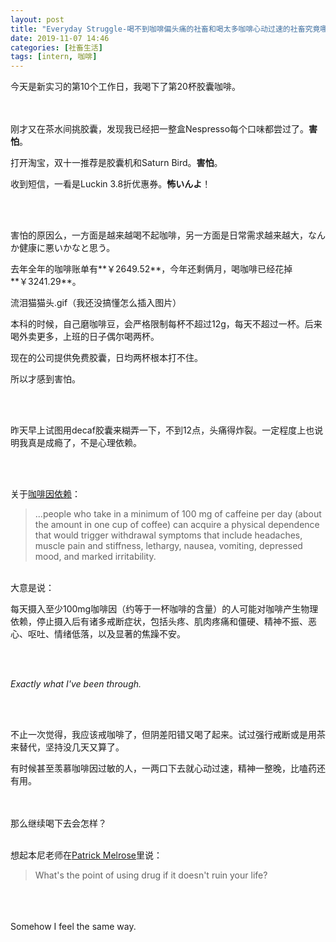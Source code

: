 ```yaml
---
layout: post
title: "Everyday Struggle-喝不到咖啡偏头痛的社畜和喝太多咖啡心动过速的社畜究竟哪一个比较可怜"
date: 2019-11-07 14:46
categories: [社畜生活]
tags: [intern, 咖啡]
---
```


今天是新实习的第10个工作日，我喝下了第20杯胶囊咖啡。

<!-- more -->

<br><br>刚才又在茶水间挑胶囊，发现我已经把一整盒Nespresso每个口味都尝过了。**害怕**。

打开淘宝，双十一推荐是胶囊机和Saturn Bird。**害怕**。

收到短信，一看是Luckin 3.8折优惠券。**怖いんよ**！

<br><br>

害怕的原因么，一方面是越来越喝不起咖啡，另一方面是日常需求越来越大，なんか健康に悪いかなと思う。

去年全年的咖啡账单有**￥2649.52**，今年还剩俩月，喝咖啡已经花掉**￥3241.29**。

流泪猫猫头.gif（我还没搞懂怎么插入图片）

本科的时候，自己磨咖啡豆，会严格限制每杯不超过12g，每天不超过一杯。后来喝外卖更多，上班的日子偶尔喝两杯。

现在的公司提供免费胶囊，日均两杯根本打不住。

所以才感到害怕。

<br><br>

昨天早上试图用decaf胶囊来糊弄一下，不到12点，头痛得炸裂。一定程度上也说明我真是成瘾了，不是心理依赖。

<br><br>

关于[咖啡因依赖](https://en.wikipedia.org/wiki/Caffeine_dependence)：

> ...people who take in a minimum of 100 mg of caffeine per day (about the amount in one cup of coffee) can acquire a physical dependence that would trigger withdrawal symptoms that include headaches, muscle pain and stiffness, lethargy, nausea, vomiting, depressed mood, and marked irritability.

<br>大意是说：

每天摄入至少100mg咖啡因（约等于一杯咖啡的含量）的人可能对咖啡产生物理依赖，停止摄入后有诸多戒断症状，包括头疼、肌肉疼痛和僵硬、精神不振、恶心、呕吐、情绪低落，以及显著的焦躁不安。

<br><br>

*Exactly what I've been through.*

<br><br>

不止一次觉得，我应该戒咖啡了，但阴差阳错又喝了起来。试过强行戒断或是用茶来替代，坚持没几天又算了。

有时候甚至羡慕咖啡因过敏的人，一两口下去就心动过速，精神一整晚，比嗑药还有用。

<br><br>那么继续喝下去会怎样？

<br>想起本尼老师在[Patrick Melrose](https://movie.douban.com/subject/26985973/)里说：

> What's the point of using drug if it doesn't ruin your life?

<br><br><br>Somehow I feel the same way.

<br><br><br><br><br><br><br><br><br>
